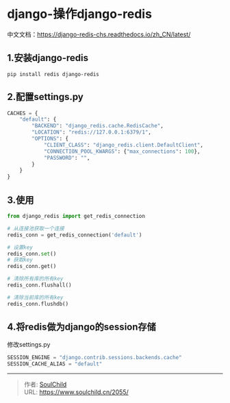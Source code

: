 # django-操作django-redis

<!--more-->
中文文档：https://django-redis-chs.readthedocs.io/zh_CN/latest/
## 1.安装django-redis
```pip install redis django-redis``` 

## 2.配置settings.py
```python
CACHES = {
    "default": {
        "BACKEND": "django_redis.cache.RedisCache",
        "LOCATION": "redis://127.0.0.1:6379/1",
        "OPTIONS": {
            "CLIENT_CLASS": "django_redis.client.DefaultClient",
            "CONNECTION_POOL_KWARGS": {"max_connections": 100},
            "PASSWORD": "",
        }
    }
}
```

## 3.使用
```python
from django_redis import get_redis_connection

# 从连接池获取一个连接
redis_conn = get_redis_connection('default')

# 设置key
redis_conn.set()
# 获取key
redis_conn.get()

# 清除所有库的所有key
redis_conn.flushall()

# 清除当前库的所有key
redis_conn.flushdb()
```

## 4.将redis做为django的session存储
修改settings.py
```python
SESSION_ENGINE = "django.contrib.sessions.backends.cache"
SESSION_CACHE_ALIAS = "default"
```


---

> 作者: [SoulChild](https://www.soulchild.cn)  
> URL: https://www.soulchild.cn/2055/  

